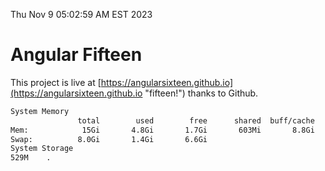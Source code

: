 Thu Nov  9 05:02:59 AM EST 2023

# Angular Fifteen


This project is live at [https://angularsixteen.github.io](https://angularsixteen.github.io "fifteen!") thanks to Github.

```bash
System Memory
               total        used        free      shared  buff/cache   available
Mem:            15Gi       4.8Gi       1.7Gi       603Mi       8.8Gi       9.5Gi
Swap:          8.0Gi       1.4Gi       6.6Gi
System Storage
529M	.
```
